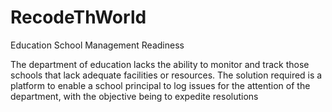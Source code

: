 # RecodeThWorld

Education 
School Management Readiness 

The department of education lacks the ability to monitor and track those schools that lack adequate
facilities or resources. The solution required is a platform to enable a school principal to log issues for the
attention of the department, with the objective being to expedite resolutions
